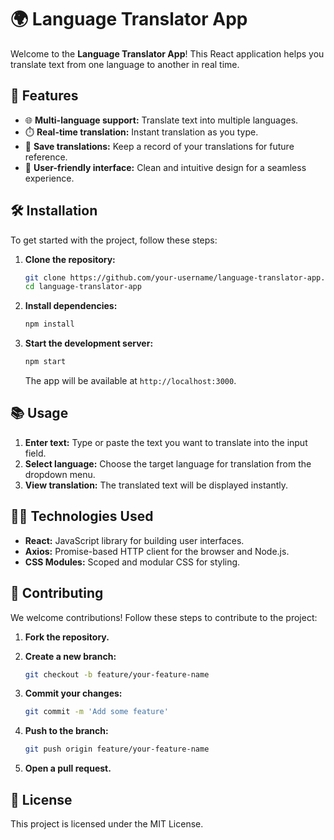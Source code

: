 # 🌍 Language Translator App

Welcome to the **Language Translator App**! This React application helps you translate text from one language to another in real time.

## 🚀 Features

- 🌐 **Multi-language support:** Translate text into multiple languages.
- ⏱️ **Real-time translation:** Instant translation as you type.
- 💾 **Save translations:** Keep a record of your translations for future reference.
- 🎨 **User-friendly interface:** Clean and intuitive design for a seamless experience.

## 🛠️ Installation

To get started with the project, follow these steps:

1. **Clone the repository:**

    ```bash
    git clone https://github.com/your-username/language-translator-app.git
    cd language-translator-app
    ```

2. **Install dependencies:**

    ```bash
    npm install
    ```

3. **Start the development server:**

    ```bash
    npm start
    ```

    The app will be available at `http://localhost:3000`.

## 📚 Usage

1. **Enter text:** Type or paste the text you want to translate into the input field.
2. **Select language:** Choose the target language for translation from the dropdown menu.
3. **View translation:** The translated text will be displayed instantly.

## 🧑‍💻 Technologies Used

- **React:** JavaScript library for building user interfaces.
- **Axios:** Promise-based HTTP client for the browser and Node.js.
- **CSS Modules:** Scoped and modular CSS for styling.

## 🤝 Contributing

We welcome contributions! Follow these steps to contribute to the project:

1. **Fork the repository.**
2. **Create a new branch:**

    ```bash
    git checkout -b feature/your-feature-name
    ```

3. **Commit your changes:**

    ```bash
    git commit -m 'Add some feature'
    ```

4. **Push to the branch:**

    ```bash
    git push origin feature/your-feature-name
    ```

5. **Open a pull request.**

## 📜 License

This project is licensed under the MIT License.

